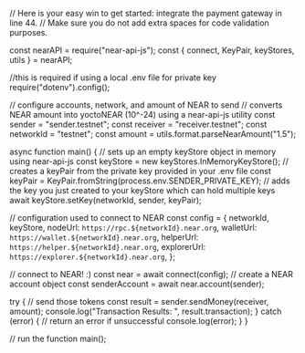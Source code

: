 // Here is your easy win to get started: integrate the payment gateway in line 44.
// Make sure you do not add extra spaces for code validation purposes.

const nearAPI = require("near-api-js");
const { connect, KeyPair, keyStores, utils } = nearAPI;

//this is required if using a local .env file for private key
require("dotenv").config();

// configure accounts, network, and amount of NEAR to send
// converts NEAR amount into yoctoNEAR (10^-24) using a near-api-js utility
const sender = "sender.testnet";
const receiver = "receiver.testnet";
const networkId = "testnet";
const amount = utils.format.parseNearAmount("1.5");

async function main() {
  // sets up an empty keyStore object in memory using near-api-js
  const keyStore = new keyStores.InMemoryKeyStore();
  // creates a keyPair from the private key provided in your .env file
  const keyPair = KeyPair.fromString(process.env.SENDER_PRIVATE_KEY);
  // adds the key you just created to your keyStore which can hold multiple keys
  await keyStore.setKey(networkId, sender, keyPair);

  // configuration used to connect to NEAR
  const config = {
    networkId,
    keyStore,
    nodeUrl: `https://rpc.${networkId}.near.org`,
    walletUrl: `https://wallet.${networkId}.near.org`,
    helperUrl: `https://helper.${networkId}.near.org`,
    explorerUrl: `https://explorer.${networkId}.near.org`,
  };

  // connect to NEAR! :)
  const near = await connect(config);
  // create a NEAR account object
  const senderAccount = await near.account(sender);

  try {
    // send those tokens
    const result = sender.sendMoney(receiver, amount);
    console.log("Transaction Results: ", result.transaction);
  } catch (error) {
    // return an error if unsuccessful
    console.log(error);
  }
}

// run the function
main();
